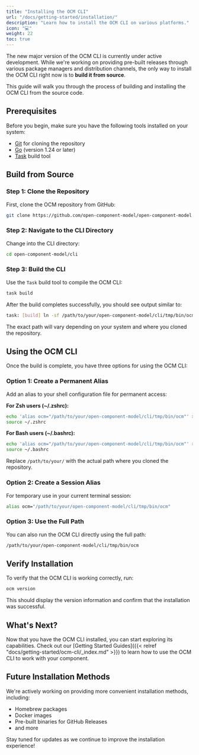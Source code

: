 ```yaml
---
title: "Installing the OCM CLI"
url: "/docs/getting-started/installation/"
description: "Learn how to install the OCM CLI on various platforms."
icon: "💻"
weight: 22
toc: true
---
```



The new major version of the OCM CLI is currently under active development. While we're working on providing pre-built releases through various package managers and distribution channels, the only  way to install the OCM CLI right now is to **build it from source**.

This guide will walk you through the process of building and installing the OCM CLI from the source code.

## Prerequisites

Before you begin, make sure you have the following tools installed on your system:

- [Git](https://git-scm.com/) for cloning the repository
- [Go](https://golang.org/) (version 1.24 or later)
- [Task](https://taskfile.dev/) build tool

## Build from Source

### Step 1: Clone the Repository

First, clone the OCM repository from GitHub:

```bash
git clone https://github.com/open-component-model/open-component-model
```

### Step 2: Navigate to the CLI Directory

Change into the CLI directory:

```bash
cd open-component-model/cli
```

### Step 3: Build the CLI

Use the `Task` build tool to compile the OCM CLI:

```bash
task build
```

After the build completes successfully, you should see output similar to:

```bash
task: [build] ln -sf /path/to/your/open-component-model/cli/tmp/bin/ocm-<os>-<arch> /path/to/your/open-component-model/cli/tmp/bin/ocm
```

The exact path will vary depending on your system and where you cloned the repository.

## Using the OCM CLI

Once the build is complete, you have three options for using the OCM CLI:

### Option 1: Create a Permanent Alias

Add an alias to your shell configuration file for permanent access:

**For Zsh users (~/.zshrc):**

```bash
echo 'alias ocm="/path/to/your/open-component-model/cli/tmp/bin/ocm"' >> ~/.zshrc
source ~/.zshrc
```

**For Bash users (~/.bashrc):**

```bash
echo 'alias ocm="/path/to/your/open-component-model/cli/tmp/bin/ocm"' >> ~/.bashrc
source ~/.bashrc
```

Replace `/path/to/your/` with the actual path where you cloned the repository.

### Option 2: Create a Session Alias

For temporary use in your current terminal session:

```bash
alias ocm="/path/to/your/open-component-model/cli/tmp/bin/ocm"
```

### Option 3: Use the Full Path

You can also run the OCM CLI directly using the full path:

```bash
/path/to/your/open-component-model/cli/tmp/bin/ocm
```

## Verify Installation

To verify that the OCM CLI is working correctly, run:

```bash
ocm version
```

This should display the version information and confirm that the installation was successful.

## What's Next?

Now that you have the OCM CLI installed, you can start exploring its capabilities. Check out our [Getting Started Guides]({{< relref "docs/getting-started/ocm-cli/_index.md" >}}) to learn how to use the OCM CLI to work with your component.

## Future Installation Methods

We're actively working on providing more convenient installation methods, including:

- Homebrew packages
- Docker images
- Pre-built binaries for GitHub Releases
- and more

Stay tuned for updates as we continue to improve the installation experience!
